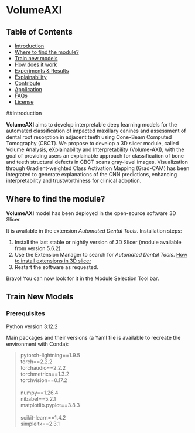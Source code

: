 # VolumeAXI

## Table of Contents
- [Introduction](#introduction)
- [Where to find the module?](#where-to-find-the-module)
- [Train new models](#train-new-models)
- [How does it work](#how-does-it-work)
- [Experiments & Results](#experiments--results)
- [Explainability](#explainability)
- [Contribute](#contribute)
- [Application](#application)
- [FAQs](#faqs)
- [License](#license)

##Introduction 

**VolumeAXI** aims to develop interpretable deep learning models for the automated classification of impacted maxillary canines and assessment of dental root resorption in adjacent teeth using Cone-Beam Computed Tomography (CBCT). 
We propose to develop a 3D slicer module, called Volume Analysis, eXplainability and Interpretability (Volume-AXI), with the goal of providing users an explainable approach for classification of bone and teeth structural defects in CBCT scans gray-level images. Visualization through Gradient-weighted Class Activation Mapping (Grad-CAM) has been integrated to generate explanations of the CNN predictions, enhancing interpretability and trustworthiness for clinical adoption.

## Where to find the module?
**VolumeAXI** model has been deployed in the open-source software 3D Slicer.

It is available in the extension *Automated Dental Tools*.
Installation steps:
1. Install the last stable or nightly version of 3D Slicer (module available from version 5.6.2).
2. Use the Extension Manager to search for *Automated Dental Tools*. [How to install extensions in 3D slicer](https://slicer.readthedocs.io/en/latest/user_guide/extensions_manager.html)
3. Restart the software as requested.

Bravo! You can now look for it in the Module Selection Tool bar.

## Train New Models
### Prerequisites
Python version 3.12.2

Main packages and their versions (a Yaml file is available to recreate the environment with Conda):

>pytorch-lightning==1.9.5\
>torch==2.2.2\
>torchaudio==2.2.2\
>torchmetrics==1.3.2\
>torchvision==0.17.2\
> \
>numpy==1.26.4\
>nibabel==5.2.1\
>matplotlib.pyplot==3.8.3\
> \
>scikit-learn==1.4.2\
>simpleitk==2.3.1


